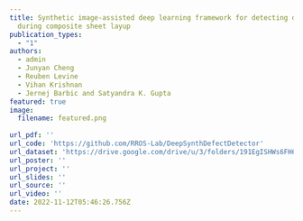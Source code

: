```yaml
---
title: Synthetic image-assisted deep learning framework for detecting defects
  during composite sheet layup
publication_types:
  - "1"
authors:
  - admin
  - Junyan Cheng
  - Reuben Levine
  - Vihan Krishnan
  - Jernej Barbic and Satyandra K. Gupta
featured: true
image:
  filename: featured.png
  
url_pdf: ''
url_code: 'https://github.com/RROS-Lab/DeepSynthDefectDetector'
url_dataset: 'https://drive.google.com/drive/u/3/folders/191EgISHWs6FH6FCKOSBTKoLQjo29bWh0'
url_poster: ''
url_project: ''
url_slides: ''
url_source: ''
url_video: ''
date: 2022-11-12T05:46:26.756Z
---
```

